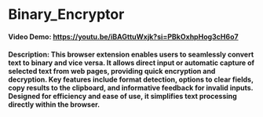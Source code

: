 # Binary_Encryptor
#### Video Demo:  https://youtu.be/iBAGttuWxjk?si=PBkOxhpHog3cH6o7
#### Description: This browser extension enables users to seamlessly convert text to binary and vice versa. It allows direct input or automatic capture of selected text from web pages, providing quick encryption and decryption. Key features include format detection, options to clear fields, copy results to the clipboard, and informative feedback for invalid inputs. Designed for efficiency and ease of use, it simplifies text processing directly within the browser.
